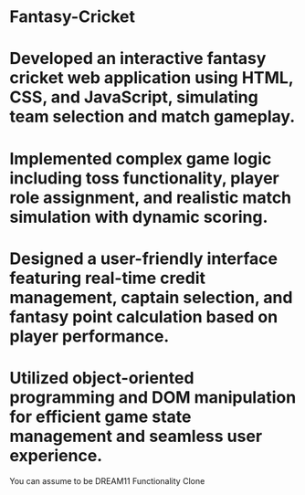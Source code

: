 # Fantasy-Cricket

# Developed an interactive fantasy cricket web application using HTML, CSS, and JavaScript, simulating team selection and match gameplay.
# Implemented complex game logic including toss functionality, player role assignment, and realistic match simulation with dynamic scoring.
# Designed a user-friendly interface featuring real-time credit management, captain selection, and fantasy point calculation based on player performance.
# Utilized object-oriented programming and DOM manipulation for efficient game state management and seamless user experience.
You can assume to be DREAM11 Functionality Clone
